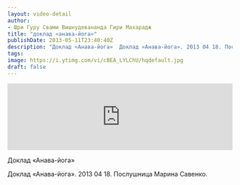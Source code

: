 ```yaml
---
layout: video-detail
author:
- Шри Гуру Свами Вишнудевананда Гири Махарадж
title: "доклад «анава-йога»"
publishDate: 2013-05-11T23:40:40Z
description: "Доклад «Анава-йога»  Доклад «Анава-йога». 2013 04 18. Послушница Марина Савенко."
tags: 
image: https://i.ytimg.com/vi/cBEA_LYLChU/hqdefault.jpg
draft: false
---
```


<iframe width="100%" src="https://www.youtube.com/embed/cBEA_LYLChU" frameborder="0" allowfullscreen=""></iframe> 

 Доклад «Анава-йога»

 Доклад «Анава-йога». 2013 04 18\. Послушница Марина Савенко.   

 